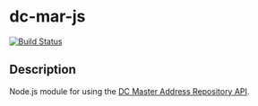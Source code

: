# dc-mar-js

[![Build Status](https://travis-ci.org/kcivey/dc-mar-js.svg?branch=master)](https://travis-ci.org/kcivey/dc-mar-js)

## Description

Node.js module for using the [DC Master Address Repository API](https://opendata.dc.gov/pages/mar-webservices).
